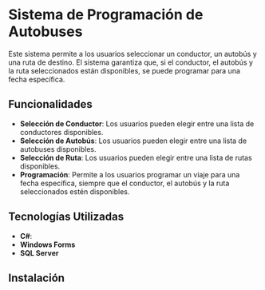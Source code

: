 # Sistema de Programación de Autobuses

Este sistema permite a los usuarios seleccionar un conductor, un autobús y una ruta de destino. El sistema garantiza que, si el conductor, el autobús y la ruta seleccionados están disponibles, se puede programar para una fecha específica.

## Funcionalidades

- **Selección de Conductor**: Los usuarios pueden elegir entre una lista de conductores disponibles.
- **Selección de Autobús**: Los usuarios pueden elegir entre una lista de autobuses disponibles.
- **Selección de Ruta**: Los usuarios pueden elegir entre una lista de rutas disponibles.
- **Programación**: Permite a los usuarios programar un viaje para una fecha específica, siempre que el conductor, el autobús y la ruta seleccionados estén disponibles.

## Tecnologías Utilizadas

- **C#**: 
- **Windows Forms**
- **SQL Server**

## Instalación

